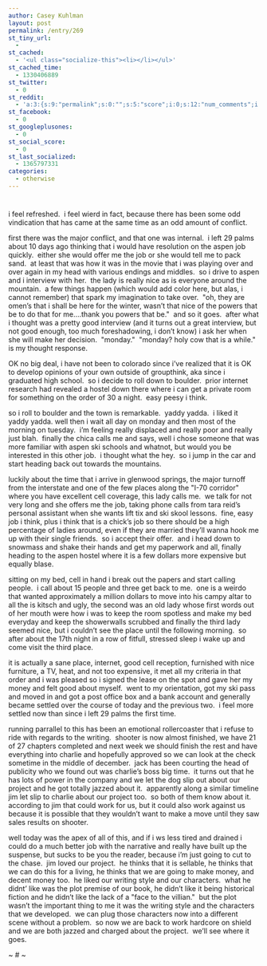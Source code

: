 ```yaml
---
author: Casey Kuhlman
layout: post
permalink: /entry/269
st_tiny_url:
  - 
st_cached:
  - '<ul class="socialize-this"><li></li></ul>'
st_cached_time:
  - 1330406889
st_twitter:
  - 0
st_reddit:
  - 'a:3:{s:9:"permalink";s:0:"";s:5:"score";i:0;s:12:"num_comments";i:0;}'
st_facebook:
  - 0
st_googleplusones:
  - 0
st_social_score:
  - 0
st_last_socialized:
  - 1365797331
categories:
  - otherwise
---
```

# 

i feel refreshed.  i feel wierd in fact, because there has been some odd vindication that has came at the same time as an odd amount of conflict.

first there was the major conflict, and that one was internal.  i left 29 palms about 10 days ago thinking that i would have resolution on the aspen job quickly.  either she would offer me the job or she would tell me to pack sand.  at least that was how it was in the movie that i was playing over and over again in my head with various endings and middles.  so i drive to aspen and i interview with her.  the lady is really nice as is everyone around the mountain.  a few things happen (which would add color here, but alas, i cannot remember) that spark my imagination to take over.  "oh, they are omen’s that i shall be here for the winter, wasn’t that nice of the powers that be to do that for me….thank you powers that be."  and so it goes.  after what i thought was a pretty good interview (and it turns out a great interview, but not good enough, too much foreshadowing, i don’t know) i ask her when she will make her decision.  "monday."  "monday? holy cow that is a while."  is my thought response. 

OK no big deal, i have not been to colorado since i’ve realized that it is OK to develop opinions of your own outside of groupthink, aka since i graduated high school.  so i decide to roll down to boulder.  prior internet research had revealed a hostel down there where i can get a private room for something on the order of 30 a night.  easy peesy i think.

so i roll to boulder and the town is remarkable.  yaddy yadda.  i liked it yaddy yadda. well then i wait all day on monday and then most of the morning on tuesday.  i’m feeling really displaced and really poor and really just blah.  finally the chica calls me and says, well i chose someone that was more familiar with aspen ski schools and whatnot, but would you be interested in this other job.  i thought what the hey.  so i jump in the car and start heading back out towards the mountains.

luckily about the time that i arrive in glenwood springs, the major turnoff from the interstate and one of the few places along the "I-70 corridor" where you have excellent cell coverage, this lady calls me.  we talk for not very long and she offers me the job, taking phone calls from tara reid’s personal assistant when she wants lift tix and ski skool lessons.  fine, easy job i think, plus i think that is a chick’s job so there should be a high percentage of ladies around, even if they are married they’ll wanna hook me up with their single friends.  so i accept their offer.  and i head down to snowmass and shake their hands and get my paperwork and all, finally heading to the aspen hostel where it is a few dollars more expensive but equally blase.  

sitting on my bed, cell in hand i break out the papers and start calling people.  i call about 15 people and three get back to me.  one is a weirdo that wanted approximately a million dollars to move into his campy altar to all the is kitsch and ugly, the second was an old lady whose first words out of her mouth were how i was to keep the room spotless and make my bed everyday and keep the showerwalls scrubbed and finally the third lady seemed nice, but i couldn’t see the place until the following morning.  so after about the 17th night in a row of fitfull, stressed sleep i wake up and come visit the third place.  

it is actually a sane place, internet, good cell reception, furnished with nice furniture, a TV, heat, and not too expensive, it met all my criteria in that order and i was pleased so i signed the lease on the spot and gave her my money and felt good about myself.  went to my orientation, got my ski pass and moved in and got a post office box and a bank account and generally became settled over the course of today and the previous two.  i feel more settled now than since i left 29 palms the first time.  

running parrallel to this has been an emotional rollercoaster that i refuse to ride with regards to the writing.  shooter is now almost finished, we have 21 of 27 chapters completed and next week we should finish the rest and have everything into charlie and hopefully approved so we can look at the check sometime in the middle of december.  jack has been courting the head of publicity who we found out was charlie’s boss big time.  it turns out that he has lots of power in the company and we let the dog slip out about our project and he got totally jazzed about it.  apparently along a similar timeline jim let slip to charlie about our project too.  so both of them know about it.  according to jim that could work for us, but it could also work against us because it is possible that they wouldn’t want to make a move until they saw sales results on shooter.

well today was the apex of all of this, and if i ws less tired and drained i could do a much better job with the narrative and really have built up the suspense, but sucks to be you the reader, because i’m just going to cut to the chase.  jim loved our project.  he thinks that it is sellable, he thinks that we can do this for a living, he thinks that we are going to make money, and decent money too.  he liked our writing style and our characters.  what he didnt’ like was the plot premise of our book, he didn’t like it being historical fiction and he didn’t like the lack of a "face to the villian."  but the plot wasn’t the important thing to me it was the writing style and the characters that we developed.  we can plug those characters now into a different scene without a problem.  so now we are back to work hardcore on shield and we are both jazzed and charged about the project.  we’ll see where it goes.

~ # ~